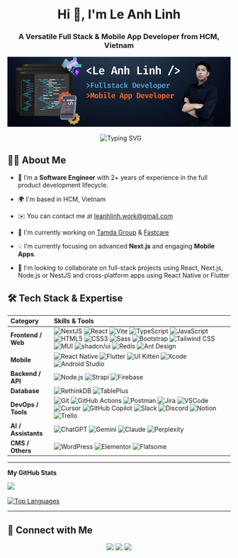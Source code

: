 <h1 align="center">Hi 👋, I'm Le Anh Linh</h1>
<h3 align="center">A Versatile Full Stack & Mobile App Developer from HCM, Vietnam </h3>

![Design and Development](https://github.com/linhla0108/linhla0108/raw/main/banner-le-anh-linh-developer.jpg)

<p align="center">
  <img src="https://readme-typing-svg.herokuapp.com?font=Fira+Code&weight=600&size=22&pause=1000&color=007ACC&center=true&vCenter=true&width=490&lines=Fullstack+Dev+%28Next.js%2FNode.js%29;Mobile+App+Dev+%28RN%2FFlutter%29;Seeking+Full-stack+%26+mobile+projects" alt="Typing SVG" />
</p>

## 🙋‍♂️ About Me

- 🔭 I’m a **Software Engineer** with 2+ years of experience in the full product development lifecycle.

- 🌍  I'm based in HCM, Vietnam
- ✉️  You can contact me at [leanhlinh.work@gmail.com](mailto:leanhlinh.work@gmail.com)
- 🚀  I'm currently working on [Tamda Group](https://tamdagroup.eu/services) & [Fastcare](https://fastcare.vn/)
- 💡  I’m currently focusing on advanced **Next.js** and engaging **Mobile Apps**.
- 👥  I'm looking to collaborate on full-stack projects using React, Next.js, Node.js or NestJS and cross-platform apps using React Native or Flutter

## 🛠️ Tech Stack & Expertise

| **Category** | **Skills & Tools** |
| :--- | :--- |
| **Frontend / Web** | ![NextJS](https://img.shields.io/badge/Next.js-000000?style=flat&logo=nextdotjs&logoColor=white) ![React](https://img.shields.io/badge/React-61DAFB?style=flat&logo=react&logoColor=black) ![Vite](https://img.shields.io/badge/Vite-646CFF?style=flat&logo=vite&logoColor=white) ![TypeScript](https://img.shields.io/badge/TypeScript-3178C6?style=flat&logo=typescript&logoColor=white) ![JavaScript](https://img.shields.io/badge/JavaScript-F7DF1E?style=flat&logo=javascript&logoColor=black) ![HTML5](https://img.shields.io/badge/HTML5-E34F26?style=flat&logo=html5&logoColor=white) ![CSS3](https://img.shields.io/badge/CSS3-1572B6?style=flat&logo=css3&logoColor=white) ![Sass](https://img.shields.io/badge/Sass-CC6699?style=flat&logo=sass&logoColor=white) ![Bootstrap](https://img.shields.io/badge/Bootstrap-7952B3?style=flat&logo=bootstrap&logoColor=white) ![Tailwind CSS](https://img.shields.io/badge/Tailwind_CSS-06B6D4?style=flat&logo=tailwindcss&logoColor=white) ![MUI](https://img.shields.io/badge/MUI-007FFF?style=flat&logo=mui&logoColor=white) ![shadcn/ui](https://img.shields.io/badge/shadcn%2Fui-000000?style=flat&logo=shadcnui&logoColor=white) ![Redis](https://img.shields.io/badge/Redis-DC382D?style=flat&logo=redis&logoColor=white) ![Ant Design](https://img.shields.io/badge/Ant%20Design-0170FE?style=flat&logo=antdesign&logoColor=white) |
| **Mobile** |  ![React Native](https://img.shields.io/badge/React_Native-61DAFB?style=flat&logo=react&logoColor=black) ![Flutter](https://img.shields.io/badge/Flutter-02569B?style=flat&logo=flutter&logoColor=white) ![UI Kitten](https://img.shields.io/badge/UI%20Kitten-593196?style=flat&logo=react&logoColor=white) ![Xcode](https://img.shields.io/badge/Xcode-1575F9?style=flat&logo=xcode&logoColor=white) ![Android Studio](https://img.shields.io/badge/Android_Studio-3DDC84?style=flat&logo=androidstudio&logoColor=white) |
| **Backend / API** | ![Node.js](https://img.shields.io/badge/Node.js-339933?style=flat&logo=nodedotjs&logoColor=white) ![Strapi](https://img.shields.io/badge/Strapi-2F80ED?style=flat&logo=strapi&logoColor=white) ![Firebase](https://img.shields.io/badge/Firebase-FFCA28?style=flat&logo=firebase&logoColor=black) |
| **Database** | ![RethinkDB](https://img.shields.io/badge/RethinkDB-1C6E8F?style=flat&logo=rethinkdb&logoColor=white) ![TablePlus](https://img.shields.io/badge/TablePlus-F08000?style=flat&logo=tableplus&logoColor=white) |
| **DevOps / Tools**| ![Git](https://img.shields.io/badge/Git-F05032?style=flat&logo=git&logoColor=white) ![GitHub Actions](https://img.shields.io/badge/GitHub_Actions-2088FF?style=flat&logo=githubactions&logoColor=white) ![Postman](https://img.shields.io/badge/Postman-FF6C37?style=flat&logo=postman&logoColor=white) ![Jira](https://img.shields.io/badge/Jira-0052CC?style=flat&logo=jira&logoColor=white) ![VSCode](https://img.shields.io/badge/VS_Code-0078D7?style=flat&logo=codecrafters&logoColor=white) ![Cursor](https://img.shields.io/badge/Cursor-000000?style=flat&logo=cursor&logoColor=white) ![GitHub Copilot](https://img.shields.io/badge/GitHub_Copilot-000000?style=flat&logo=githubcopilot&logoColor=white) ![Slack](https://img.shields.io/badge/Slack-4A154B?style=flat&logo=slack&logoColor=white) ![Discord](https://img.shields.io/badge/Discord-5865F2?style=flat&logo=discord&logoColor=white) ![Notion](https://img.shields.io/badge/Notion-000000?style=flat&logo=notion&logoColor=white) ![Trello](https://img.shields.io/badge/Trello-0052CC?style=flat&logo=trello&logoColor=white)|
|**AI / Assistants**  | ![ChatGPT](https://img.shields.io/badge/ChatGPT-74AA9C?style=flat&logo=openai&logoColor=white) ![Gemini](https://img.shields.io/badge/Gemini-4285F4?style=flat&logo=googlegemini&logoColor=white) ![Claude](https://img.shields.io/badge/Claude-FFD700?style=flat&logo=anthropic&logoColor=black) ![Perplexity](https://img.shields.io/badge/Perplexity-1E88E5?style=flat&logo=perplexity&logoColor=white) |
| **CMS / Others** | ![WordPress](https://img.shields.io/badge/WordPress-21759B?style=flat&logo=wordpress&logoColor=white) ![Elementor](https://img.shields.io/badge/Elementor-92003B?style=flat&logo=elementor&logoColor=white) ![Flatsome](https://img.shields.io/badge/Flatsome-003B73?style=flat&logo=wordpress&logoColor=white)|

---

<b>My GitHub Stats</b>

<a href="http://www.github.com/linhla0108"><img src="https://github-readme-streak-stats.herokuapp.com/?user=linhla0108&stroke=0891b2&background=1c1917&ring=6366f1&fire=6366f1&currStreakNum=0891b2&currStreakLabel=6366f1&sideNums=0891b2&sideLabels=0891b2&dates=0891b2&hide_border=true" /></a>

<a href="https://github.com/linhla0108" align="left"><img src="https://github-readme-stats.vercel.app/api/top-langs/?username=linhla0108&langs_count=10&title_color=6366f1&text_color=0891b2&icon_color=0891b2&bg_color=1c1917&hide_border=true&locale=en&custom_title=Top%20%Languages" alt="Top Languages" /></a>

---

## 🔗 Connect with Me

<p align="center">
  <a href="mailto:leanhlinh.bm@gmail.com"><img src="https://img.shields.io/badge/Gmail-D14836?style=for-the-badge&logo=gmail&logoColor=white" /></a>
  <a href="https://www.linkedin.com/in/leanhlinh-work"><img src="https://img.shields.io/badge/LinkedIn-0A66C2?style=for-the-badge&logo=linkedin&logoColor=white" /></a>
  <a href="https://github.com/linhla0108"><img src="https://img.shields.io/badge/GitHub-181717?style=for-the-badge&logo=github&logoColor=white" /></a>
</p>
